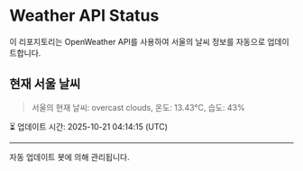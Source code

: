 
# Weather API Status

이 리포지토리는 OpenWeather API를 사용하여 서울의 날씨 정보를 자동으로 업데이트합니다.

## 현재 서울 날씨
> 서울의 현재 날씨: overcast clouds, 온도: 13.43°C, 습도: 43%

⏳ 업데이트 시간: 2025-10-21 04:14:15 (UTC)

---
자동 업데이트 봇에 의해 관리됩니다.
